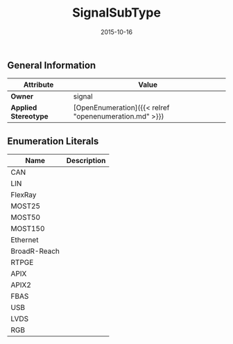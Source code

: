﻿---
title: SignalSubType
toc: false
type: specs
date: "2015-10-16"
draft: false
specification: VEC
version: 1.1.2
documentType: "Recommendation"
elementType: Class
classes:
  - SignalSubType
menu_name: vec-1.1.2
---

## General Information

| Attribute               | Value |
|-------------------------|-------|
| **Owner**               | signal |
| **Applied Stereotype**  | [OpenEnumeration]({{< relref "openenumeration.md" >}})<br/>  |

## Enumeration Literals
| Name          | **Description** |
|---------------|-----------------|
| CAN |  |
| LIN |  |
| FlexRay |  |
| MOST25 |  |
| MOST50 |  |
| MOST150 |  |
| Ethernet |  |
| BroadR-Reach |  |
| RTPGE |  |
| APIX |  |
| APIX2 |  |
| FBAS |  |
| USB |  |
| LVDS |  |
| RGB |  |
